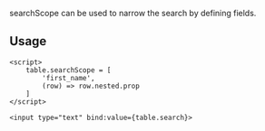
searchScope can be used to narrow the search by defining fields.

## Usage


```svelte
<script>
    table.searchScope = [
        'first_name',
        (row) => row.nested.prop
    ]
</script>

<input type="text" bind:value={table.search}>
```